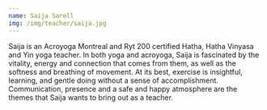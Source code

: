 ```yaml
---
name: Saija Sarell
img: /img/teacher/saija.jpg
---
```

Saija is an Acroyoga Montreal and Ryt 200 certified Hatha, Hatha Vinyasa and Yin yoga teacher. 
In both yoga and acroyoga, Saija is fascinated by the vitality, energy and connection that comes from 
them, as well as the softness and breathing of movement. At its best, exercise is insightful, learning, 
and gentle doing without a sense of accomplishment. Communication, presence and a safe and happy 
atmosphere are the themes that Saija wants to bring out as a teacher.